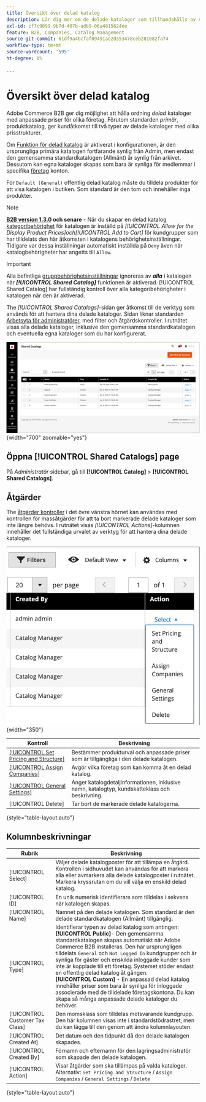 ```yaml
---
title: Översikt över delad katalog
description: Lär dig mer om de delade kataloger som tillhandahålls av Adobe Commerce B2B och hur du kan använda dem för att underhålla kataloger med anpassade priser för olika företagskonton.
exl-id: cf7c9099-9b7d-407b-adb9-06a4815624ee
feature: B2B, Companies, Catalog Management
source-git-commit: 61df9a4bcfaf09491ae2d353478ceb281082fa74
workflow-type: tm+mt
source-wordcount: '595'
ht-degree: 0%

---
```


# Översikt över delad katalog

Adobe Commerce B2B ger dig möjlighet att hålla ordning _delad_ kataloger med anpassade priser för olika företag. Förutom standarden _primär_, produktkatalog, ger kundåtkomst till två typer av delade kataloger med olika prisstrukturer.

Om [Funktion för delad katalog](enable-basic-features.md) är aktiverat i konfigurationen, är den ursprungliga primära katalogen fortfarande synlig från Admin, men endast den gemensamma standardkatalogen (Allmänt) är synlig från arkivet. Dessutom kan egna kataloger skapas som bara är synliga för medlemmar i specifika [företag](account-companies.md) konton.

För `Default (General)` offentlig delad katalog måste du tilldela produkter för att visa katalogen i butiken. Som standard är den tom och innehåller inga produkter.

>[!NOTE]
>
>**[B2B version 1.3.0](release-notes.md#b2b-v130) och senare** - När du skapar en delad katalog [kategoribehörighet](../catalog/category-permissions.md) för katalogen är inställd på _[!UICONTROL Allow for the Display Product Prices]_och_[!UICONTROL Add to Cart]_ för kundgrupper som har tilldelats den här åtkomsten i katalogens behörighetsinställningar. Tidigare var dessa inställningar automatiskt inställda på `Deny` även när katalogbehörigheter har angetts till `Allow`.

>[!IMPORTANT]
>
>Alla befintliga [gruppbehörighetsinställningar](../configuration-reference/catalog/catalog.md#category-permissions) ignoreras av **_alla_** i katalogen när **_[!UICONTROL Shared Catalog]_** funktionen är aktiverad. [!UICONTROL Shared Catalog] har fullständig kontroll över alla kategoribehörigheter i katalogen när den är aktiverad.

The _[!UICONTROL Shared Catalogs]_-sidan ger åtkomst till de verktyg som används för att hantera dina delade kataloger. Sidan liknar standarden [Arbetsyta för administratörer](../getting-started/admin-workspace.md), med filter och åtgärdskontroller. I rutnätet visas alla delade kataloger, inklusive den gemensamma standardkatalogen och eventuella egna kataloger som du har konfigurerat.

![Delade kataloger](./assets/shared-catalogs-grid.png){width="700" zoomable="yes"}

## Öppna [!UICONTROL Shared Catalogs] page

På _Administratör_ sidebar, gå till **[!UICONTROL Catalog]** > **[!UICONTROL Shared Catalogs]**.

## Åtgärder

The [åtgärder kontroller](../getting-started/admin-actions-control.md) i det övre vänstra hörnet kan användas med kontrollen för massåtgärder för att ta bort markerade delade kataloger som inte längre behövs. I rutnätet visas _[!UICONTROL Actions]_-kolumnen innehåller det fullständiga urvalet av verktyg för att hantera dina delade kataloger.

![Åtgärder för delad katalog](./assets/shared-catalog-grid-action-column-controls.png){width="350"}

| Kontroll | Beskrivning |
|------|-----------|
| [[!UICONTROL Set Pricing and Structure]](catalog-shared-pricing-structure.md) | Bestämmer produkturval och anpassade priser som är tillgängliga i den delade katalogen. |
| [[!UICONTROL Assign Companies]](catalog-shared-assign-companies.md) | Avgör vilka företag som kan komma åt en delad katalog. |
| [[!UICONTROL General Settings]](catalog-shared-manage.md) | Anger katalogdetaljinformationen, inklusive namn, katalogtyp, kundskatteklass och beskrivning. |
| [!UICONTROL Delete] | Tar bort de markerade delade katalogerna. |

{style="table-layout:auto"}

## Kolumnbeskrivningar

| Rubrik | Beskrivning |
|--- |--- |
| [!UICONTROL Select] | Väljer delade katalogposter för att tillämpa en åtgärd. Kontrollen i sidhuvudet kan användas för att markera alla eller avmarkera alla delade katalogposter i rutnätet. Markera kryssrutan om du vill välja en enskild delad katalog. |
| [!UICONTROL ID] | En unik numerisk identifierare som tilldelas i sekvens när katalogen skapas. |
| [!UICONTROL Name] | Namnet på den delade katalogen. Som standard är den delade standardkatalogen (Allmänt) tillgänglig. |
| [!UICONTROL Type] | Identifierar typen av delad katalog som antingen: <br/>**[!UICONTROL Public]**- Den gemensamma standardkatalogen skapas automatiskt när Adobe Commerce B2B installeras. Den har ursprungligen tilldelats `General` och `Not Logged In` kundgrupper och är synliga för gäster och enskilda inloggade kunder som inte är kopplade till ett företag. Systemet stöder endast en offentlig delad katalog åt gången.<br/>**[!UICONTROL Custom]** - En anpassad delad katalog innehåller priser som bara är synliga för inloggade associerade med de tilldelade företagskontona. Du kan skapa så många anpassade delade kataloger du behöver. |
| [!UICONTROL Customer Tax Class] | Den momsklass som tilldelas motsvarande kundgrupp. Den här kolumnen visas inte i standardstödrastret, men du kan lägga till den genom att ändra kolumnlayouten. |
| [!UICONTROL Created At] | Det datum och den tidpunkt då den delade katalogen skapades. |
| [!UICONTROL Created By] | Förnamn och efternamn för den lagringsadministratör som skapade den delade katalogen. |
| [!UICONTROL Action] | Visar åtgärder som ska tillämpas på valda kataloger. Alternativ: `Set Pricing and Structure` / `Assign Companies` / `General Settings` / `Delete` |

{style="table-layout:auto"}
